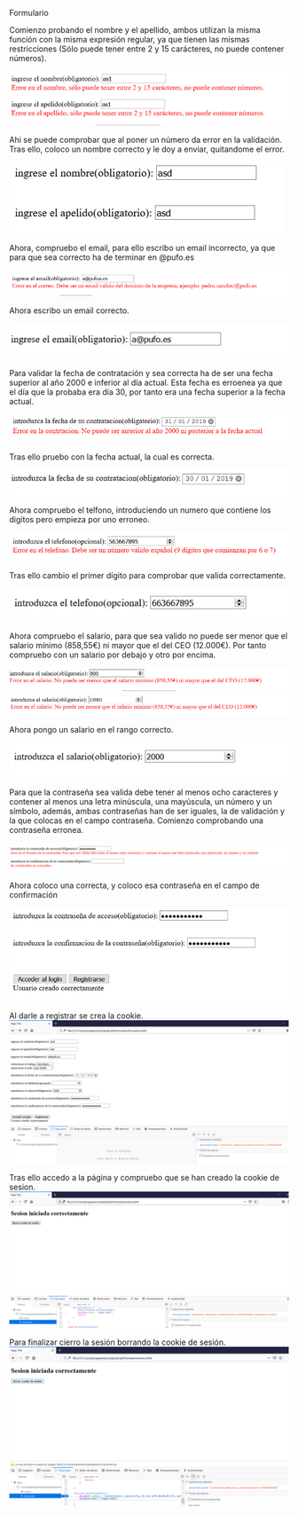 Formulario

Comienzo probando el nombre y el apellido, ambos utilizan la misma función con la misma expresión regular, ya que tienen las mismas restricciones (Sólo puede tener entre 2 y 15 carácteres, no puede contener números).

![](imagenes/CapturaErrorNomApell.PNG)

Ahi se puede comprobar que al poner un número da error en la validación.
Tras ello, coloco un nombre correcto y le doy a enviar, quitandome el error.

![](imagenes/CapturaNomApellBien.PNG)

Ahora, compruebo el email, para ello escribo un email incorrecto, ya que para que sea correcto ha de terminar en @pufo.es

![](imagenes/CapturaEmailMal.PNG)

Ahora escribo un email correcto.

![](imagenes/CapturaEmailBIen.PNG)

Para validar la fecha de contratación y sea correcta ha de ser una fecha superior al año 2000 e inferior al día actual.
Esta fecha es erroenea ya que el día que la probaba era día 30, por tanto era una fecha superior a la fecha actual.

![](imagenes/CapturaFechaMal.PNG)

Tras ello pruebo con la fecha actual, la cual es correcta.

![](imagenes/CapturaFechaBIen.PNG)

Ahora compruebo el telfono, introduciendo un numero que contiene los digitos pero empieza por uno erroneo.

![](imagenes/CapturaTelefonoErroneo.PNG)

Tras ello cambio el primer dígito para comprobar que valida correctamente.

![](imagenes/CapturaTelefonoCorrecto.PNG)

Ahora compruebo el salario, para que sea valido no puede ser menor que el salario mínimo (858,55€) ni mayor que el del CEO (12.000€). Por tanto compruebo con un salario por debajo y otro por encima.

![](imagenes/CapturaSalarioMAl.PNG)
![](imagenes/CapturaSalarioMAl2.PNG)

Ahora pongo un salario en el rango correcto.

![](imagenes/CapturaDineroBien.PNG)

Para que la contraseña sea valida debe tener al menos ocho caracteres y contener al menos una letra minúscula, una mayúscula, un número y un símbolo, además, ambas contraseñas han de ser iguales, la de validación y la que colocas en el campo contraseña. Comienzo comprobando una contraseña erronea.

![](imagenes/CapturaContraseniaMal.PNG)

Ahora coloco una correcta, y coloco esa contraseña en el campo de confirmación

![](imagenes/CapturaContraseniaBien.PNG)


Al darle a registrar se crea la cookie.
![](imagenes/CapturaCookiesSesion.PNG)

Tras ello accedo a la página y compruebo que se han creado la cookie de sesion.
![](imagenes/CapturaCookieSesionCreada.PNG)


Para finalizar cierro la sesión borrando la cookie de sesión.
![](imagenes/CapturaCookieBorrandose.PNG)

